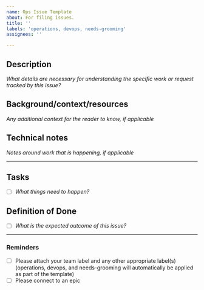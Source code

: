 ```yaml
---
name: Ops Issue Template
about: For filing issues.
title: ''
labels: 'operations, devops, needs-grooming'
assignees: ''

---
```


## Description
_What details are necessary for understanding the specific work or request tracked by this issue?_

## Background/context/resources
_Any additional context for the reader to know, if applicable_ 

## Technical notes
_Notes around work that is happening, if applicable_

---
## Tasks
- [ ] _What things need to happen?_

## Definition of Done
- [ ] _What is the expected outcome of this issue?_

---
### Reminders
- [ ] Please attach your team label and any other appropriate label(s) (operations, devops, and needs-grooming will automatically be applied as part of the template)
- [ ] Please connect to an epic
